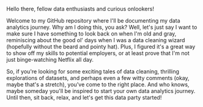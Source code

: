 Hello there, fellow data enthusiasts and curious onlookers!

Welcome to my GitHub repository where I'll be documenting my data analytics journey. Why am I doing this, you ask? Well, let's just say I want to make sure I have something to look back on when I'm old and gray, reminiscing about the good ol' days when I was a data cleaning wizard (hopefully without the beard and pointy hat). Plus, I figured it's a great way to show off my skills to potential employers, or at least prove that I'm not just binge-watching Netflix all day.

So, if you're looking for some exciting tales of data cleaning, thrilling explorations of datasets, and perhaps even a few witty comments (okay, maybe that's a stretch), you've come to the right place. And who knows, maybe someday you'll be inspired to start your own data analytics journey. Until then, sit back, relax, and let's get this data party started!
